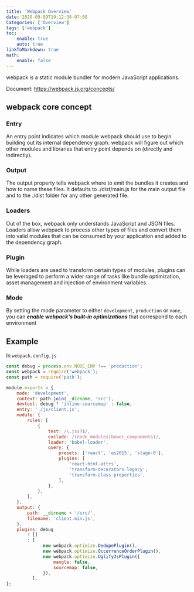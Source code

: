 ```yaml
---
title: 'Webpack Overview'
date: 2020-09-09T19:12:38-07:00
Categories: ['Overview']
tags: ['webpack']
toc:
    enable: true
    auto: true
linkToMarkdown: true
math:
    enable: false
---
```


webpack is a static module bundler for modern JavaScript applications.

Document: https://webpack.js.org/concepts/

## webpack core concept

### Entry

An entry point indicates which module webpack should use to begin building out its internal dependency graph. webpack will figure out which other modules and libraries that entry point depends on (directly and indirectly).

### Output

The output property tells webpack where to emit the bundles it creates and how to name these files. It defaults to ./dist/main.js for the main output file and to the ./dist folder for any other generated file.

### Loaders

Out of the box, webpack only understands JavaScript and JSON files. Loaders allow webpack to process other types of files and convert them into valid modules that can be consumed by your application and added to the dependency graph.

### Plugin

While loaders are used to transform certain types of modules, plugins can be leveraged to perform a wider range of tasks like bundle optimization, asset management and injection of environment variables.

### Mode

By setting the mode parameter to either `development`, `production` or `none`, you can **_enable webpack's built-in optimizations_** that correspond to each environment

## Example

In `webpack.config.js`

```js
const debug = process.env.NODE_ENV !== 'production';
const webpack = require('webpack');
const path = require('path');

module.exports = {
    mode: 'development',
    context: path.join(__dirname, 'src'),
    devtool: debug ? 'inline-sourcemap' : false,
    entry: './js/client.js',
    module: {
        rules: [
            {
                test: /\.jsx?$/,
                exclude: /(node_modules|bower_components)/,
                loader: 'babel-loader',
                query: {
                    presets: ['react', 'es2015', 'stage-0'],
                    plugins: [
                        'react-html-attrs',
                        'transform-decorators-legacy',
                        'transform-class-properties',
                    ],
                },
            },
        ],
    },
    output: {
        path: __dirname + '/src/',
        filename: 'client.min.js',
    },
    plugins: debug
        ? []
        : [
              new webpack.optimize.DedupePlugin(),
              new webpack.optimize.OccurrenceOrderPlugin(),
              new webpack.optimize.UglifyJsPlugin({
                  mangle: false,
                  sourcemap: false,
              }),
          ],
};
```
